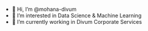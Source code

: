 - 👋 Hi, I’m @mohana-divum
- 👀 I’m interested in Data Science & Machine Learning
- 🌱 I’m currently working in Divum Corporate Services
